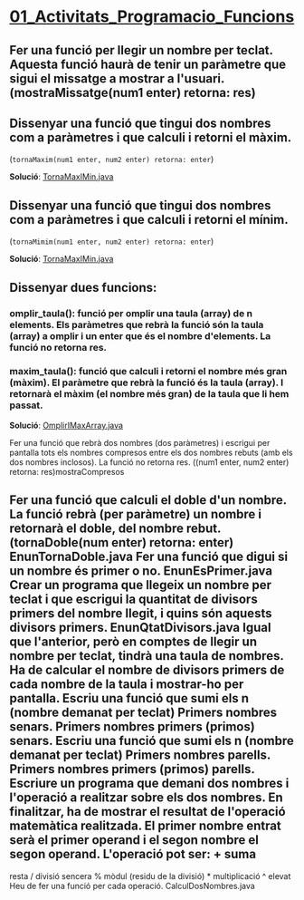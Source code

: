 # [01_Activitats_Programacio_Funcions](https://docs.google.com/document/d/1JQfU1sui4s5MJO6K5pRv1HFheDw_g4Ljzp9X6WD5dqA/edit?usp=sharing)

## Fer una funció per llegir un nombre per teclat. Aquesta funció haurà de tenir un paràmetre que sigui el missatge a mostrar a l'usuari. (mostraMissatge(num1 enter) retorna: res)


## Dissenyar una funció que tingui dos nombres com a paràmetres i que calculi i retorni el màxim.

(```tornaMaxim(num1 enter, num2 enter) retorna: enter```)

**Solució**: [TornaMaxIMin.java](https://github.com/joanpardogine/solucionsArraysFuncions/blob/main/funcions/TornaMaxIMin.java)


## Dissenyar una funció que tingui dos nombres com a paràmetres i que calculi i retorni el mínim.

(```tornaMimim(num1 enter, num2 enter) retorna: enter```)

**Solució**: [TornaMaxIMin.java](https://github.com/joanpardogine/solucionsArraysFuncions/blob/main/funcions/TornaMaxIMin.java)


## Dissenyar dues funcions:
### omplir_taula(): funció per omplir una taula (array) de n elements. Els paràmetres que rebrà la funció són la taula (array) a omplir i un enter que és el nombre d'elements. La funció no retorna res.

### maxim_taula(): funció que calculi i retorni el nombre més gran (màxim). El paràmetre que rebrà la funció és la taula (array). I retornarà el màxim (el nombre més gran) de la taula que li hem passat.

**Solució**: [OmplirIMaxArray.java](https://github.com/joanpardogine/solucionsArraysFuncions/blob/main/funcions/OmplirIMaxArray.java)


Fer una funció que rebrà dos nombres (dos paràmetres) i escrigui per pantalla tots els nombres compresos entre els dos nombres rebuts (amb els dos nombres inclosos). La funció no retorna res. ((num1 enter, num2 enter) retorna: res)mostraCompresos

Fer una funció que calculi el doble d'un nombre. La funció rebrà (per paràmetre) un nombre i retornarà el doble, del nombre rebut. (tornaDoble(num enter) retorna: enter)
EnunTornaDoble.java
Fer una funció que digui si un nombre és primer o no. 
EnunEsPrimer.java
Crear un programa que llegeix un nombre per teclat i que escrigui la quantitat de divisors primers del nombre llegit, i quins són aquests divisors primers.
EnunQtatDivisors.java
Igual que l'anterior, però en comptes de llegir un nombre per teclat, tindrà una taula de nombres. Ha de calcular el nombre de divisors primers de cada nombre de la taula i mostrar-ho per pantalla.
Escriu una funció que sumi els n (nombre demanat per teclat)
Primers nombres senars.
Primers nombres primers (primos) senars.
Escriu una funció que sumi els n (nombre demanat per teclat)
Primers nombres parells.
Primers nombres primers (primos) parells.
Escriure un programa que demani dos nombres i l'operació a realitzar sobre els dos nombres. En finalitzar, ha de mostrar el resultat de l'operació matemàtica realitzada. El primer nombre entrat serà el primer operand i el segon nombre el segon operand.
L'operació pot ser:
+
suma
-
resta
/
divisió sencera
%
mòdul (residu de la divisió)
*
multiplicació
^
elevat
Heu de fer una funció per cada operació.
CalculDosNombres.java
